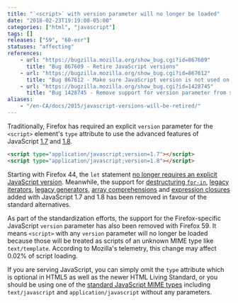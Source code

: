 ```yaml
---
title: "`<script>` with version parameter will no longer be loaded"
date: "2018-02-23T19:19:00-05:00"
categories: ["html", "javascript"]
tags: []
releases: ["59", "60-esr"]
statuses: "affecting"
references:
    - url: "https://bugzilla.mozilla.org/show_bug.cgi?id=867609"
      title: "Bug 867609 - Retire JavaScript versions"
    - url: "https://bugzilla.mozilla.org/show_bug.cgi?id=867612"
      title: "Bug 867612 - Make sure JavaScript version is not used on the web"
    - url: "https://bugzilla.mozilla.org/show_bug.cgi?id=1428745"
      title: "Bug 1428745 - Remove support for version parameter from script loader"
aliases:
    - "/en-CA/docs/2015/javascript-versions-will-be-retired/"
---
```

Traditionally, Firefox has required an explicit `version` parameter for the `<script>` element's `type` attribute to use the advanced features of JavaScript [1.7](https://developer.mozilla.org/docs/Web/JavaScript/New_in_JavaScript/1.7) and [1.8](https://developer.mozilla.org/docs/Web/JavaScript/New_in_JavaScript/1.8).

```html
<script type="application/javascript;version=1.7"></script>
<script type="application/javascript;version=1.8"></script>
```

Starting with Firefox 44, the `let` statement [no longer requires an explicit JavaScript version](https://www.fxsitecompat.dev/en-CA/docs/2015/let-statement-no-longer-requires-explicit-javascript-version/). Meanwhile, the support for [destructuring `for-in`](https://www.fxsitecompat.dev/en-CA/docs/2015/destructuring-for-in-loop-has-been-removed/), [legacy iterators](https://www.fxsitecompat.dev/en-CA/docs/2017/legacy-iterator-protocol-has-been-removed/), [legacy generators](https://www.fxsitecompat.dev/en-CA/docs/2017/legacy-generator-support-has-been-removed/), [array comprehensions](https://www.fxsitecompat.dev/en-CA/docs/2017/array-generator-comprehension-support-has-been-removed/) and [expression closures](https://www.fxsitecompat.dev/en-CA/docs/2017/expression-closure-support-has-been-removed/) added with JavaScript 1.7 and 1.8 has been removed in favour of the standard alternatives.

As part of the standardization efforts, the support for the Firefox-specific JavaScript `version` parameter has also been removed with Firefox 59. It means `<script>` with any `version` parameter will no longer be loaded because those will be treated as scripts of an unknown MIME type like `text/template`. According to Mozilla's telemetry, this change may affect 0.02% of script loading.

If you are serving JavaScript, you can simply omit the `type` attribute which is optional in HTML5 as well as the newer HTML Living Standard, or you should be using one of the [standard JavaScript MIME types](https://mimesniff.spec.whatwg.org/#javascript-mime-type) including `text/javascript` and `application/javascript` without any parameters.
